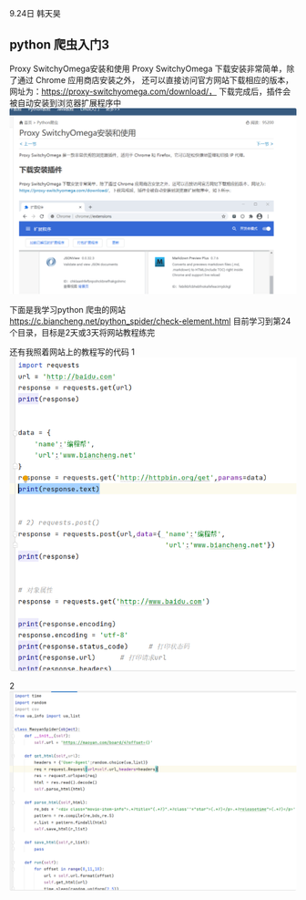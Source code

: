 9.24日 韩天昊
## python 爬虫入门3

Proxy SwitchyOmega安装和使用
Proxy SwitchyOmega 下载安装非常简单，除了通过 Chrome 应用商店安装之外，
还可以直接访问官方网站下载相应的版本，
网址为：https://proxy-switchyomega.com/download/，
下载完成后，插件会被自动安装到浏览器扩展程序中
![img.png](img/img.png)


下面是我学习python 爬虫的网站
https://c.biancheng.net/python_spider/check-element.html
目前学习到第24个目录，目标是2天或3天将网站教程练完

还有我照着网站上的教程写的代码
1
![](img/QQ_1758810629998.png)

2
![](img/QQ_1758810669431.png)



